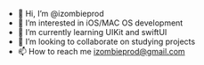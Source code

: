 - 👋 Hi, I’m @izombieprod
- 👀 I’m interested in iOS/MAC OS development
- 🌱 I’m currently learning UIKit and swiftUI
- 💞️ I’m looking to collaborate on studying projects
- 📫 How to reach me izombieprod@gmail.com

<!---
izombieprod/izombieprod is a ✨ special ✨ repository because its `README.md` (this file) appears on your GitHub profile.
You can click the Preview link to take a look at your changes.
--->
